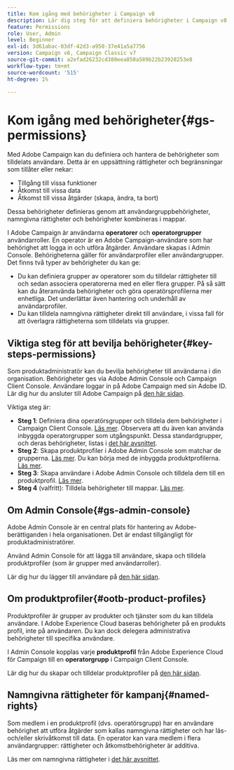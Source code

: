 ```yaml
---
title: Kom igång med behörigheter i Campaign v8
description: Lär dig steg för att definiera behörigheter i Campaign v8
feature: Permissions
role: User, Admin
level: Beginner
exl-id: 3d61abac-03df-42d3-a950-37e41a5a7756
version: Campaign v8, Campaign Classic v7
source-git-commit: a2efad26232cd380eea850a589b22b23928253e8
workflow-type: tm+mt
source-wordcount: '515'
ht-degree: 1%

---
```


# Kom igång med behörigheter{#gs-permissions}

Med Adobe Campaign kan du definiera och hantera de behörigheter som tilldelats användare. Detta är en uppsättning rättigheter och begränsningar som tillåter eller nekar:

* Tillgång till vissa funktioner
* Åtkomst till vissa data
* Åtkomst till vissa åtgärder (skapa, ändra, ta bort)

Dessa behörigheter definieras genom att användargruppbehörigheter, namngivna rättigheter och behörigheter kombineras i mappar.

I Adobe Campaign är användarna **operatorer** och **operatorgrupper** användarroller. En operator är en Adobe Campaign-användare som har behörighet att logga in och utföra åtgärder. Användare skapas i Admin Console. Behörigheterna gäller för användarprofiler eller användargrupper. Det finns två typer av behörigheter du kan ge:

* Du kan definiera grupper av operatorer som du tilldelar rättigheter till och sedan associera operatorerna med en eller flera grupper. På så sätt kan du återanvända behörigheter och göra operatörsprofilerna mer enhetliga. Det underlättar även hantering och underhåll av användarprofiler.
* Du kan tilldela namngivna rättigheter direkt till användare, i vissa fall för att överlagra rättigheterna som tilldelats via grupper.

## Viktiga steg för att bevilja behörigheter{#key-steps-permissions}

Som produktadministratör kan du bevilja behörigheter till användarna i din organisation. Behörigheter ges via Adobe Admin Console och Campaign Client Console. Användare loggar in på Adobe Campaign med sin Adobe ID. Lär dig hur du ansluter till Adobe Campaign på [den här sidan](connect.md).

Viktiga steg är:

* **Steg 1**: Definiera dina operatörsgrupper och tilldela dem behörigheter i Campaign Client Console. [Läs mer](manage-permissions.md#create-product-profile).
Observera att du även kan använda inbyggda operatorgrupper som utgångspunkt. Dessa standardgrupper, och deras behörigheter, listas i [det här avsnittet](manage-permissions.md#ootb-productprofiles).
* **Steg 2**: Skapa produktprofiler i Adobe Admin Console som matchar de grupperna. [Läs mer](manage-permissions.md#create-product-profile).
Du kan börja med de inbyggda produktprofilerna. [Läs mer](manage-permissions.md#ootb-productprofiles).
* **Steg 3**: Skapa användare i Adobe Admin Console och tilldela dem till en produktprofil. [Läs mer](manage-permissions.md#add-users).
* **Steg 4** (valfritt): Tilldela behörigheter till mappar. [Läs mer](manage-permissions.md#ootb-productprofiles).

## Om Admin Console{#gs-admin-console}

Adobe Admin Console är en central plats för hantering av Adobe-berättiganden i hela organisationen. Det är endast tillgängligt för produktadministratörer.

Använd Admin Console för att lägga till användare, skapa och tilldela produktprofiler (som är grupper med användarroller).

Lär dig hur du lägger till användare på [den här sidan](manage-permissions.md#add-users).

## Om produktprofiler{#ootb-product-profiles}

Produktprofiler är grupper av produkter och tjänster som du kan tilldela användare. I Adobe Experience Cloud baseras behörigheter på en produkts profil, inte på användaren. Du kan dock delegera administrativa behörigheter till specifika användare.

I Admin Console kopplas varje **produktprofil** från Adobe Experience Cloud för Campaign till en **operatorgrupp** i Campaign Client Console.

Lär dig hur du skapar och tilldelar produktprofiler på [den här sidan](manage-permissions.md#create-a-product-profile).

## Namngivna rättigheter för kampanj{#named-rights}

Som medlem i en produktprofil (dvs. operatörsgrupp) har en användare behörighet att utföra åtgärder som kallas namngivna rättigheter och har läs- och/eller skrivåtkomst till data. En operator kan vara medlem i flera användargrupper: rättigheter och åtkomstbehörigheter är additiva.

Läs mer om namngivna rättigheter i [det här avsnittet](manage-permissions.md#use-named-rights).
